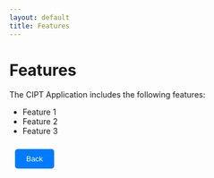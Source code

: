 ```yaml
---
layout: default
title: Features
---
```


# Features

The CIPT Application includes the following features:

- Feature 1
- Feature 2
- Feature 3

<a href="javascript:history.back()"><button style="margin: 10px; padding: 10px 20px; background-color: #007bff; color: #fff; border: none; border-radius: 5px;">Back</button></a>
